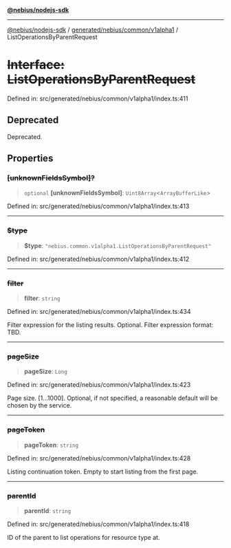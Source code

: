 [**@nebius/nodejs-sdk**](../../../../../README.md)

***

[@nebius/nodejs-sdk](../../../../../README.md) / [generated/nebius/common/v1alpha1](../README.md) / ListOperationsByParentRequest

# ~~Interface: ListOperationsByParentRequest~~

Defined in: src/generated/nebius/common/v1alpha1/index.ts:411

## Deprecated

Deprecated.

## Properties

### ~~\[unknownFieldsSymbol\]?~~

> `optional` **\[unknownFieldsSymbol\]**: `Uint8Array`\<`ArrayBufferLike`\>

Defined in: src/generated/nebius/common/v1alpha1/index.ts:413

***

### ~~$type~~

> **$type**: `"nebius.common.v1alpha1.ListOperationsByParentRequest"`

Defined in: src/generated/nebius/common/v1alpha1/index.ts:412

***

### ~~filter~~

> **filter**: `string`

Defined in: src/generated/nebius/common/v1alpha1/index.ts:434

Filter expression for the listing results. Optional.
 Filter expression format: TBD.

***

### ~~pageSize~~

> **pageSize**: `Long`

Defined in: src/generated/nebius/common/v1alpha1/index.ts:423

Page size. [1...1000]. Optional, if not specified, a reasonable default will be chosen by the service.

***

### ~~pageToken~~

> **pageToken**: `string`

Defined in: src/generated/nebius/common/v1alpha1/index.ts:428

Listing continuation token. Empty to start listing from the first page.

***

### ~~parentId~~

> **parentId**: `string`

Defined in: src/generated/nebius/common/v1alpha1/index.ts:418

ID of the parent to list operations for resource type at.

